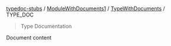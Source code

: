 [typedoc-stubs](../../../README.md) / [ModuleWithDocuments1](../../README.md) / [TypeWithDocuments](../TypeWithDocuments.md) / TYPE\_DOC

> Type Documentation

Document content
